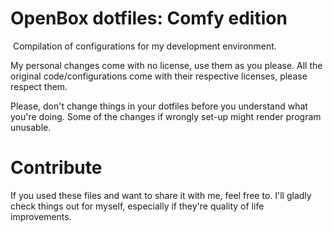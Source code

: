 # OpenBox dotfiles: Comfy edition
​
Compilation of configurations for my development environment.

My personal changes come with no license, use them as you please.
All the original code/configurations come with their respective licenses, please respect them.

Please, don't change things in your dotfiles before you understand what you're doing. Some of the changes if wrongly set-up might render program unusable.

# Contribute
If you used these files and want to share it with me, feel free to. I'll gladly check things out for myself, especially if they're quality of life improvements.
